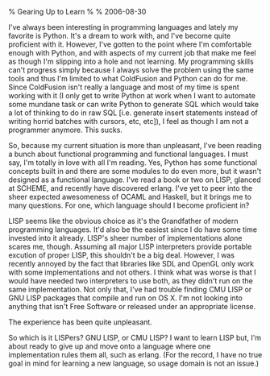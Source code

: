 % Gearing Up to Learn
% 
% 2006-08-30

I've always been interesting in programming languages and lately my favorite
is Python. It's a dream to work with, and I've become quite proficient with
it. However, I've gotten to the point where I'm comfortable enough with
Python, and with aspects of my current job that make me feel as though I'm
slipping into a hole and not learning. My programming skills can't progress
simply because I always solve the problem using the same tools and thus I'm
limited to what ColdFusion and Python can do for me. Since ColdFusion isn't
really a language and most of my time is spent working with it (I only get to
write Python at work when I want to automate some mundane task or can write
Python to generate SQL which would take a lot of thinking to do in raw SQL
\[i.e. generate insert statements instead of writing horrid batches with
cursors, etc, etc\]), I feel as though I am not a programmer anymore. This
sucks.

So, because my current situation is more than unpleasant, I've been reading a
bunch about functional programming and functional languages. I must say, I'm
totally in love with all I'm reading. Yes, Python has some functional concepts
built in and there are some modules to do even more, but it wasn't designed as
a functional language. I've read a book or two on LISP, glanced at SCHEME, and
recently have discovered erlang. I've yet to peer into the sheer expected
awesomeness of OCAML and Haskell, but it brings me to many questions. For one,
which language should I become proficient in?

LISP seems like the obvious choice as it's the Grandfather of modern
programming languages. It'd also be the easiest since I do have some time
invested into it already. LISP's sheer number of implementations alone scares
me, though. Assuming all major LISP interpreters provide portable excution of
proper LISP, this shouldn't be a big deal. However, I was recently annoyed by
the fact that libraries like SDL and OpenGL only work with some
implementations and not others. I think what was worse is that I would have
needed two interpreters to use both, as they didn't run on the same
implementation. Not only that, I've had trouble finding CMU LISP or GNU LISP
packages that compile and run on OS X. I'm not looking into anything that
isn't Free Software or released under an appropriate license.

The experience has been quite unpleasant.

So which is it LISPers? GNU LISP, or CMU LISP? I want to learn LISP but, I'm
about ready to give up and move onto a language where one implementation rules
them all, such as erlang. (For the record, I have no true goal in mind for
learning a new language, so usage domain is not an issue.)

